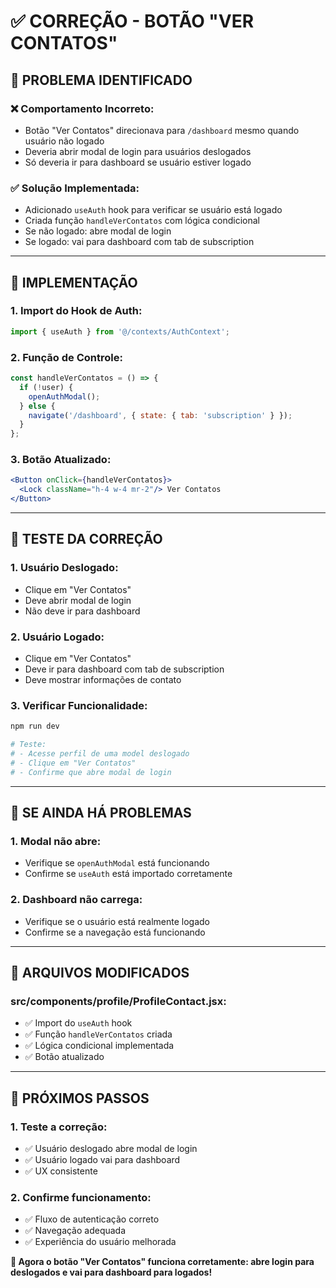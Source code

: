 # ✅ CORREÇÃO - BOTÃO "VER CONTATOS"

## 🔧 PROBLEMA IDENTIFICADO

### **❌ Comportamento Incorreto:**
- Botão "Ver Contatos" direcionava para `/dashboard` mesmo quando usuário não logado
- Deveria abrir modal de login para usuários deslogados
- Só deveria ir para dashboard se usuário estiver logado

### **✅ Solução Implementada:**
- Adicionado `useAuth` hook para verificar se usuário está logado
- Criada função `handleVerContatos` com lógica condicional
- Se não logado: abre modal de login
- Se logado: vai para dashboard com tab de subscription

---

## 🎯 IMPLEMENTAÇÃO

### **1. Import do Hook de Auth:**
```jsx
import { useAuth } from '@/contexts/AuthContext';
```

### **2. Função de Controle:**
```jsx
const handleVerContatos = () => {
  if (!user) {
    openAuthModal();
  } else {
    navigate('/dashboard', { state: { tab: 'subscription' } });
  }
};
```

### **3. Botão Atualizado:**
```jsx
<Button onClick={handleVerContatos}>
  <Lock className="h-4 w-4 mr-2"/> Ver Contatos
</Button>
```

---

## 📱 TESTE DA CORREÇÃO

### **1. Usuário Deslogado:**
- Clique em "Ver Contatos"
- Deve abrir modal de login
- Não deve ir para dashboard

### **2. Usuário Logado:**
- Clique em "Ver Contatos"
- Deve ir para dashboard com tab de subscription
- Deve mostrar informações de contato

### **3. Verificar Funcionalidade:**
```bash
npm run dev

# Teste:
# - Acesse perfil de uma model deslogado
# - Clique em "Ver Contatos"
# - Confirme que abre modal de login
```

---

## 🚨 SE AINDA HÁ PROBLEMAS

### **1. Modal não abre:**
- Verifique se `openAuthModal` está funcionando
- Confirme se `useAuth` está importado corretamente

### **2. Dashboard não carrega:**
- Verifique se o usuário está realmente logado
- Confirme se a navegação está funcionando

---

## 📁 ARQUIVOS MODIFICADOS

### **src/components/profile/ProfileContact.jsx:**
- ✅ Import do `useAuth` hook
- ✅ Função `handleVerContatos` criada
- ✅ Lógica condicional implementada
- ✅ Botão atualizado

---

## 🎯 PRÓXIMOS PASSOS

### **1. Teste a correção:**
- ✅ Usuário deslogado abre modal de login
- ✅ Usuário logado vai para dashboard
- ✅ UX consistente

### **2. Confirme funcionamento:**
- ✅ Fluxo de autenticação correto
- ✅ Navegação adequada
- ✅ Experiência do usuário melhorada

**🎯 Agora o botão "Ver Contatos" funciona corretamente: abre login para deslogados e vai para dashboard para logados!** 